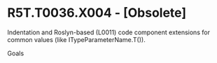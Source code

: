 # R5T.T0036.X004 - [Obsolete]

Indentation and Roslyn-based (L0011) code component extensions for common values (like ITypeParameterName.T()).


Goals

